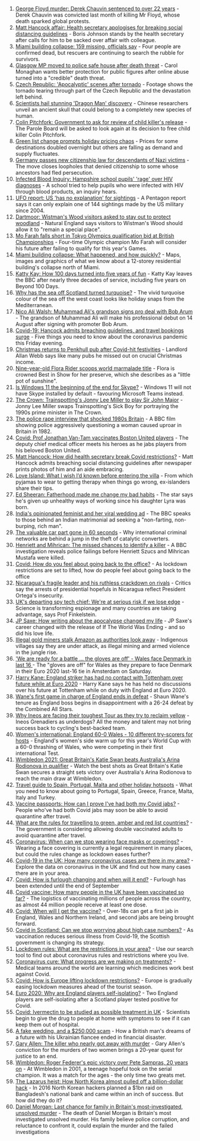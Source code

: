 1. [George Floyd murder: Derek Chauvin sentenced to over 22 years](https://www.bbc.co.uk/news/world-us-canada-57618356) - Derek Chauvin was convicted last month of killing Mr Floyd, whose death sparked global protests.
2. [Matt Hancock affair: Health secretary apologises for breaking social distancing guidelines](https://www.bbc.co.uk/news/uk-politics-57612441) - Boris Johnson stands by the health secretary after calls for him to be sacked over affair with colleague.
3. [Miami building collapse: 159 missing, officials say](https://www.bbc.co.uk/news/world-us-canada-57606232) - Four people are confirmed dead, but rescuers are continuing to search the rubble for survivors.
4. [Glasgow MP moved to police safe house after death threat](https://www.bbc.co.uk/news/uk-scotland-57614736) - Carol Monaghan wants better protection for public figures after online abuse turned into a "credible" death threat.
5. [Czech Republic: 'Apocalyptic' scenes after tornado](https://www.bbc.co.uk/news/world-europe-57619807) - Footage shows the tornado tearing through part of the Czech Republic and the devastation left behind.
6. [Scientists hail stunning 'Dragon Man' discovery](https://www.bbc.co.uk/news/science-environment-57432104) - Chinese researchers unveil an ancient skull that could belong to a completely new species of human.
7. [Colin Pitchfork: Government to ask for review of child killer's release](https://www.bbc.co.uk/news/uk-england-leicestershire-57429092) - The Parole Board will be asked to look again at its decision to free child killer Colin Pitchfork.
8. [Green list change prompts holiday pricing chaos](https://www.bbc.co.uk/news/business-57610736) - Prices for some destinations doubled overnight but others are falling as demand and supply fluctuates.
9. [Germany passes new citizenship law for descendants of Nazi victims](https://www.bbc.co.uk/news/world-europe-57618755) - The move closes loopholes that denied citizenship to some whose ancestors had fled persecution.
10. [Infected Blood Inquiry: Hampshire school pupils' 'rage' over HIV diagnoses](https://www.bbc.co.uk/news/uk-england-hampshire-57613087) - A school tried to help pupils who were infected with HIV through blood products, an inquiry hears.
11. [UFO report: US 'has no explanation' for sightings](https://www.bbc.co.uk/news/world-us-canada-57619755) - A Pentagon report says it can only explain one of 144 sightings made by the US military since 2004.
12. [Dartmoor: Wistman's Wood visitors asked to stay out to protect woodland](https://www.bbc.co.uk/news/uk-england-devon-57602915) - Natural England says visitors to Wistman's Wood should allow it to "remain a special place".
13. [Mo Farah falls short in Tokyo Olympics qualification bid at British Championships](https://www.bbc.co.uk/sport/athletics/57610421) - Four-time Olympic champion Mo Farah will consider his future after failing to qualify for this year's Games.
14. [Miami building collapse: What happened, and how quickly?](https://www.bbc.co.uk/news/world-us-canada-57609620) - Maps, images and graphics of what we know about a 12-storey residential building's collapse north of Miami.
15. [Katty Kay: How 100 days turned into five years of fun](https://www.bbc.co.uk/news/world-57598135) - Katty Kay leaves the BBC after nearly three decades of service, including five years on Beyond 100 Days.
16. [Why has the sea off Scotland turned turquoise?](https://www.bbc.co.uk/news/uk-scotland-57609040) - The vivid turquoise colour of the sea off the west coast looks like holiday snaps from the Mediterranean.
17. [Nico Ali Walsh: Muhammad Ali's grandson signs pro deal with Bob Arum](https://www.bbc.co.uk/sport/boxing/57615386) - The grandson of Muhammad Ali will make his professional debut on 14 August after signing with promoter Bob Arum.
18. [Covid-19: Hancock admits breaching guidelines, and travel bookings surge](https://www.bbc.co.uk/news/uk-57611971) - Five things you need to know about the coronavirus pandemic this Friday evening.
19. [Christmas returns to Penkhull pub after Covid-hit festivities](https://www.bbc.co.uk/news/uk-england-stoke-staffordshire-57584045) - Landlord Allan Webb says like many pubs he missed out on crucial Christmas income.
20. [Nine-year-old Flora Rider scoops world marmalade title](https://www.bbc.co.uk/news/uk-england-hampshire-57581729) - Flora is crowned Best in Show for her preserve, which she describes as a "little pot of sunshine".
21. [Is Windows 11 the beginning of the end for Skype?](https://www.bbc.co.uk/news/technology-57597352) - Windows 11 will not have Skype installed by default - favouring Microsoft Teams instead.
22. [The Crown: Trainspotting's Jonny Lee Miller to play Sir John Major](https://www.bbc.co.uk/news/entertainment-arts-57610233) - Jonny Lee Miller swaps Trainspotting's Sick Boy for portraying the 1990s prime minister in The Crown.
23. [The police rape interview that shocked 1980s Britain](https://www.bbc.co.uk/news/stories-57485617) - A BBC film showing police aggressively questioning a woman caused uproar in Britain in 1982.
24. [Covid: Prof Jonathan Van-Tam vaccinates Boston United players](https://www.bbc.co.uk/news/uk-england-lincolnshire-57601722) - The deputy chief medical officer meets his heroes as he jabs players from his beloved Boston United.
25. [Matt Hancock: How did health secretary break Covid restrictions?](https://www.bbc.co.uk/news/57611369) - Matt Hancock admits breaching social distancing guidelines after newspaper prints photos of him and an aide embracing.
26. [Love Island: What I wish I’d known before entering the villa](https://www.bbc.co.uk/news/newsbeat-57586214) - From which pyjamas to wear to getting therapy when things go wrong, ex-islanders share their tips.
27. [Ed Sheeran: Fatherhood made me change my bad habits](https://www.bbc.co.uk/news/entertainment-arts-57608153) - The star says he's given up unhealthy ways of working since his daughter Lyra was born.
28. [India's opinionated feminist and her viral wedding ad](https://www.bbc.co.uk/news/world-asia-india-57563720) - The BBC speaks to those behind an Indian matrimonial ad seeking a "non-farting, non-burping, rich man".
29. [The valuable car part gone in 60 seconds](https://www.bbc.co.uk/news/business-57542144) - Why international criminal networks are behind a jump in the theft of catalytic converters.
30. [Henriett and Mihrican: The missed chances to identify a killer](https://www.bbc.co.uk/news/uk-57597749) - A BBC investigation reveals police failings before Henriett Szucs and Mihrican Mustafa were killed.
31. [Covid: How do you feel about going back to the office?](https://www.bbc.co.uk/news/business-57427005) - As lockdown restrictions are set to lifted, how do people feel about going back to the office
32. [Nicaragua's fragile leader and his ruthless crackdown on rivals](https://www.bbc.co.uk/news/world-latin-america-57594114) - Critics say the arrests of presidential hopefuls in Nicaragua reflect President Ortega's insecurity.
33. [UK's departing spy tech chief: We're at serious risk if we lose edge](https://www.bbc.co.uk/news/uk-57517603) - Science is transforming espionage and many countries are taking advantage, says Prof Finkelstein.
34. [JP Saxe: How writing about the apocalypse changed my life](https://www.bbc.co.uk/news/entertainment-arts-57565981) - JP Saxe's career changed with the release of If The World Was Ending - and so did his love life.
35. [Illegal gold miners stalk Amazon as authorities look away](https://www.bbc.co.uk/news/world-latin-america-57157017) - Indigenous villages say they are under attack, as illegal mining and armed violence in the jungle rise.
36. ['We are ready for a battle ... the gloves are off' - Wales face Denmark in last 16 ](https://www.bbc.co.uk/sport/football/51197369) - The "gloves are off" for Wales as they prepare to face Denmark in their Euro 2020 last-16 tie in Amsterdam on Saturday.
37. [Harry Kane: England striker has had no contact with Tottenham over future while at Euro 2020](https://www.bbc.co.uk/sport/football/57618617) - Harry Kane says he has held no discussions over his future at Tottenham while on duty with England at Euro 2020.
38. [Wane's first game in charge of England ends in defeat](https://www.bbc.co.uk/sport/rugby-league/57618533) - Shaun Wane's tenure as England boss begins in disappointment with a 26-24 defeat by the Combined All Stars.
39. [Why Ineos are facing their toughest Tour as they try to reclaim yellow](https://www.bbc.co.uk/sport/cycling/57606328) - Ineos Grenadiers as underdogs? All the money and talent may not bring success back to cycling's best-backed team.
40. [Women's international: England 60-0 Wales - 10 different try-scorers for hosts](https://www.bbc.co.uk/sport/rugby-league/57618524) - England's women's side warm up for this year's World Cup with a 60-0 thrashing of Wales, who were competing in their first international Test.
41. [Wimbledon 2021: Great Britain's Katie Swan beats Australia's Arina Rodionova in qualifier](https://www.bbc.co.uk/sport/av/tennis/57614596) - Watch the best shots as Great Britain's Katie Swan secures a straight sets victory over Australia's Arina Rodionova to reach the main draw at Wimbledon.
42. [Travel guide to Spain, Portugal, Malta and other holiday hotspots](https://www.bbc.co.uk/news/explainers-56997931) - What you need to know about going to Portugal, Spain, Greece, France, Malta, Italy and Turkey.
43. [Vaccine passports: How can I prove I've had both my Covid jabs?](https://www.bbc.co.uk/news/explainers-55718553) - People who've had both Covid jabs may soon be able to avoid quarantine after travel.
44. [What are the rules for travelling to green, amber and red list countries?](https://www.bbc.co.uk/news/explainers-52544307) - The government is considering allowing double vaccinated adults to avoid quarantine after travel.
45. [Coronavirus: When can we stop wearing face masks or coverings?](https://www.bbc.co.uk/news/health-51205344) - Wearing a face covering is currently a legal requirement in many places, but could the rules change as lockdown eases further?
46. [Covid-19 in the UK: How many coronavirus cases are there in my area?](https://www.bbc.co.uk/news/uk-51768274) - Explore the data on coronavirus in the UK and find out how many cases there are in your area.
47. [Covid: How is furlough changing and when will it end?](https://www.bbc.co.uk/news/explainers-52135342) - Furlough has been extended until the end of September
48. [Covid vaccine: How many people in the UK have been vaccinated so far?](https://www.bbc.co.uk/news/health-55274833) - The logistics of vaccinating millions of people across the country, as almost 44 million people receive at least one dose.
49. [Covid: When will I get the vaccine?](https://www.bbc.co.uk/news/health-55045639) - Over-18s can get a first jab in England, Wales and Northern Ireland, and second jabs are being brought forward.
50. [Covid in Scotland: Can we stop worrying about high case numbers?](https://www.bbc.co.uk/news/uk-scotland-57581952) - As vaccination reduces serious illness from Covid-19, the Scottish government is changing its strategy.
51. [Lockdown rules: What are the restrictions in your area?](https://www.bbc.co.uk/news/uk-54373904) - Use our search tool to find out about coronavirus rules and restrictions where you live.
52. [Coronavirus cure: What progress are we making on treatments?](https://www.bbc.co.uk/news/health-52354520) - Medical teams around the world are learning which medicines work best against Covid.
53. [Covid: How is Europe lifting lockdown restrictions?](https://www.bbc.co.uk/news/explainers-53640249) - Europe is gradually easing lockdown measures ahead of the tourist season.
54. [Euro 2020: Why are England players self-isolating?](https://www.bbc.co.uk/news/explainers-57568450) - Two England players are self-isolating after a Scotland player tested positive for Covid.
55. [Covid: Ivermectin to be studied as possible treatment in UK](https://www.bbc.co.uk/news/health-57570377) - Scientists begin to give the drug to people at home with symptoms to see if it can keep them out of hospital.
56. [A fake wedding, and a $250,000 scam](https://www.bbc.co.uk/news/world-europe-57358241) - How a British man's dreams of a future with his Ukrainian fiancee ended in financial disaster.
57. [Gary Allen: The killer who nearly got away with murder](https://www.bbc.co.uk/news/uk-england-57331321) - Gary Allen's conviction for the murders of two women brings a 20-year quest for justice to an end.
58. [Wimbledon: Roger Federer's epic victory over Pete Sampras, 20 years on](https://www.bbc.co.uk/sport/tennis/57514035) - At Wimbledon in 2001, a teenage hopeful took on the serial champion. It was a match for the ages - the only time two greats met.
59. [The Lazarus heist: How North Korea almost pulled off a billion-dollar hack](https://www.bbc.co.uk/news/stories-57520169) - In 2016 North Korean hackers planned a $1bn raid on Bangladesh's national bank and came within an inch of success. But how did they do it?
60. [Daniel Morgan: Last chance for family in Britain's most-investigated, unsolved murder](https://www.bbc.co.uk/news/uk-57073302) - The death of Daniel Morgan is Britain's most investigated unsolved murder. His family believe police corruption, and reluctance to confront it, could explain the murder and the failed investigations
